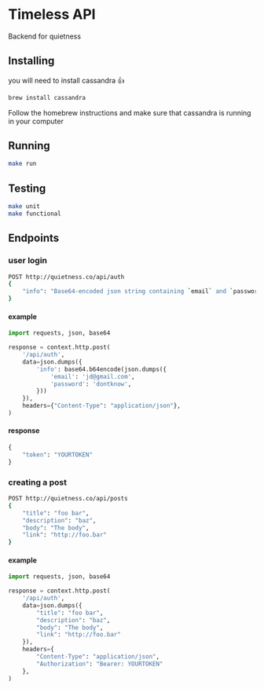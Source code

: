 # Timeless API

Backend for quietness

## Installing

you will need to install cassandra :+1:

```bash
brew install cassandra
```

Follow the homebrew instructions and make sure that cassandra is running in your computer

## Running

```bash
make run
```

## Testing

```bash
make unit
make functional
```


## Endpoints


### user login

```bash
POST http://quietness.co/api/auth
{
    "info": "Base64-encoded json string containing `email` and `password`"
}
```

#### example

```python
import requests, json, base64

response = context.http.post(
    '/api/auth',
    data=json.dumps({
        'info': base64.b64encode(json.dumps({
            'email': 'jd@gmail.com',
            'password': 'dontknow',
        }))
    }),
    headers={"Content-Type": "application/json"},
)
````

#### response

```python
{
    "token": "YOURTOKEN"
}
```

### creating a post

```bash
POST http://quietness.co/api/posts
{
    "title": "foo bar",
    "description": "baz",
    "body": "The body",
    "link": "http://foo.bar"
}
```

#### example

```python
import requests, json, base64

response = context.http.post(
    '/api/auth',
    data=json.dumps({
        "title": "foo bar",
        "description": "baz",
        "body": "The body",
        "link": "http://foo.bar"
    }),
    headers={
        "Content-Type": "application/json",
        "Authorization": "Bearer: YOURTOKEN"
    },
)
````
